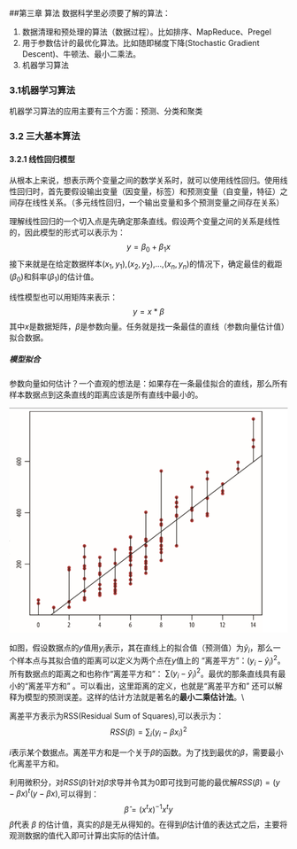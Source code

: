 ##第三章 算法
数据科学里必须要了解的算法：
1. 数据清理和预处理的算法（数据过程）。比如排序、MapReduce、Pregel
2. 用于参数估计的最优化算法。比如随即梯度下降(Stochastic Gradient Descent)、牛顿法、最小二乘法。
3. 机器学习算法
   

### 3.1机器学习算法
机器学习算法的应用主要有三个方面：预测、分类和聚类
### 3.2 三大基本算法
#### 3.2.1 线性回归模型
从根本上来说，想表示两个变量之间的数学关系时，就可以使用线性回归。使用线性回归时，首先要假设输出变量（因变量，标签）和预测变量（自变量，特征）之间存在线性关系。（多元线性回归，一个输出变量和多个预测变量之间存在关系）

理解线性回归的一个切入点是先确定那条直线。假设两个变量之间的关系是线性的，因此模型的形式可以表示为：
$$y=\beta_0+\beta_1x$$
接下来就是在给定数据样本$(x_1,y_1)$,$(x_2,y_2)$,...,$(x_n,y_n)$的情况下，确定最佳的截距($\beta_0$)和斜率($\beta_1$)的估计值。

线性模型也可以用矩阵来表示：
$$y=x*\beta$$
其中$x$是数据矩阵，$\beta$是参数向量。任务就是找一条最佳的直线（参数向量估计值）拟合数据。

##### 模型拟合
参数向量如何估计？一个直观的想法是：如果存在一条最佳拟合的直线，那么所有样本数据点到这条直线的距离应该是所有直线中最小的。

![](lr.png)

如图，假设数据点的$y$值用$y_i$表示，其在直线上的拟合值（预测值）为$\hat y_i$，那么一个样本点与其拟合值的距离可以定义为两个点在$y$值上的 “离差平方”：$(y_i-\hat y_i)^2$。所有数据点的距离之和也称作“离差平方和”： $\sum(y_i-\hat y_i)^2$。最优的那条直线具有最小的“离差平方和” 。可以看出，这里距离的定义，也就是“离差平方和” 还可以解释为模型的预测误差。这样的估计方法就是著名的**最小二乘估计法**。\

离差平方表示为RSS(Residual Sum of Squares),可以表示为：
$$RSS(\beta)=\sum_i(y_i -\beta x_i)^2$$

$i$表示某个数据点。离差平方和是一个关于$\beta$的函数。为了找到最优的$\beta$，需要最小化离差平方和。

利用微积分，对$RSS(\beta)$针对$\beta$求导并令其为0即可找到可能的最优解$RSS(\beta)=(y-\beta x)^t(y-\beta x)$,可以得到：
$$\hat \beta=(x^tx)^{-1}x^ty$$
$\hat \beta$代表 $β$ 的估计值，真实的$β$是无从得知的。在得到$β$估计值的表达式之后，主要将观测数据的值代入即可计算出实际的估计值。
